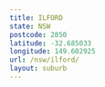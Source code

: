```yaml
---
title: ILFORD
state: NSW
postcode: 2850
latitude: -32.685033
longitude: 149.602925
url: /nsw/ilford/
layout: suburb
---
```

